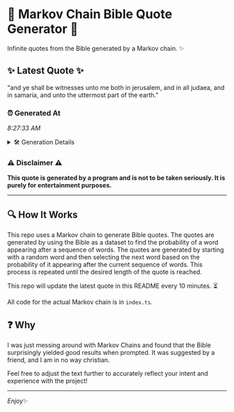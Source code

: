 # 📖 Markov Chain Bible Quote Generator 📖

Infinite quotes from the Bible generated by a Markov chain. ✨

## ✨ Latest Quote ✨
"and ye shall be witnesses unto me both in jerusalem, and in all judaea, and in samaria, and unto the uttermost part of the earth."

### ⏰ Generated At
*8:27:33 AM*

<details>
    <summary>🛠️ Generation Details</summary>
    <p>
        <strong>🌱 Seed:</strong> and<br>
        <strong>🔄 Iterations:</strong> 24<br>
        <strong>📜 Context History:</strong><br>[ and ]: ye<br>[ and, ye ]: shall<br>[ and, ye, shall ]: be<br>[ and, ye, shall, be ]: witnesses<br>[ and, ye, shall, be, witnesses ]: unto<br>[ and, ye, shall, be, witnesses, unto ]: me<br>[ ye, shall, be, witnesses, unto, me ]: both<br>[ shall, be, witnesses, unto, me, both ]: in<br>[ be, witnesses, unto, me, both, in ]: jerusalem,<br>[ witnesses, unto, me, both, in, jerusalem, ]: and<br>[ unto, me, both, in, jerusalem,, and ]: in<br>[ me, both, in, jerusalem,, and, in ]: all<br>[ both, in, jerusalem,, and, in, all ]: judaea,<br>[ in, jerusalem,, and, in, all, judaea, ]: and<br>[ jerusalem,, and, in, all, judaea,, and ]: in<br>[ and, in, all, judaea,, and, in ]: samaria,<br>[ in, all, judaea,, and, in, samaria, ]: and<br>[ all, judaea,, and, in, samaria,, and ]: unto<br>[ judaea,, and, in, samaria,, and, unto ]: the<br>[ and, in, samaria,, and, unto, the ]: uttermost<br>[ in, samaria,, and, unto, the, uttermost ]: part<br>[ samaria,, and, unto, the, uttermost, part ]: of<br>[ and, unto, the, uttermost, part, of ]: the<br>[ unto, the, uttermost, part, of, the ]: earth.<br>
    </p>
</details>

### ⚠️ Disclaimer ⚠️
**This quote is generated by a program and is not to be taken seriously. It is purely for entertainment purposes.**

---

## 🔍 How It Works

This repo uses a Markov chain to generate Bible quotes. The quotes are generated by using the Bible as a dataset to find the probability of a word appearing after a sequence of words. The quotes are generated by starting with a random word and then selecting the next word based on the probability of it appearing after the current sequence of words. This process is repeated until the desired length of the quote is reached.

This repo will update the latest quote in this README every 10 minutes. ⏳

All code for the actual Markov chain is in `index.ts`.

## ❓ Why

I was just messing around with Markov Chains and found that the Bible surprisingly yielded good results when prompted. 
It was suggested by a friend, and I am in no way christian.

Feel free to adjust the text further to accurately reflect your intent and experience with the project!

---

*Enjoy*✨
